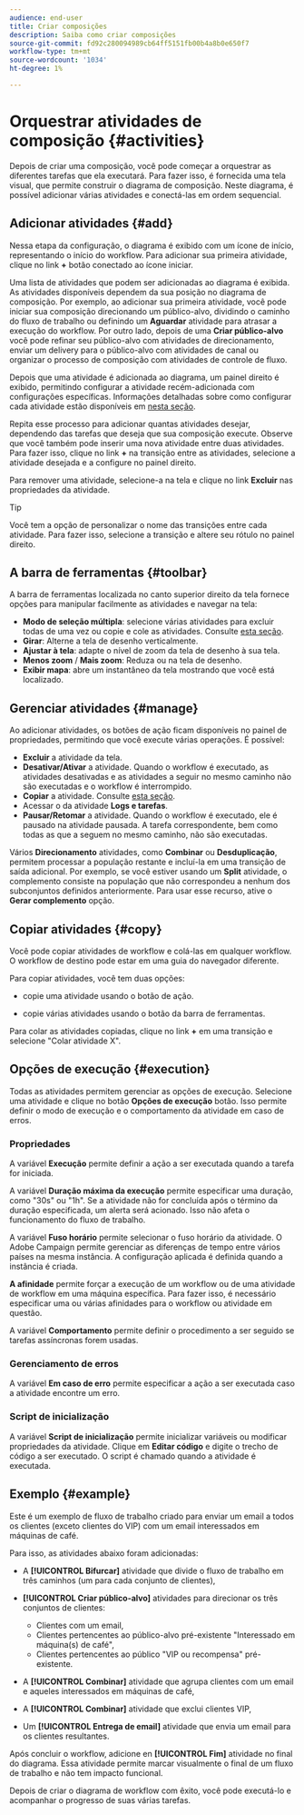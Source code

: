 ```yaml
---
audience: end-user
title: Criar composições
description: Saiba como criar composições
source-git-commit: fd92c280094989cb64ff5151fb00b4a8b0e650f7
workflow-type: tm+mt
source-wordcount: '1034'
ht-degree: 1%

---
```



# Orquestrar atividades de composição {#activities}

Depois de criar uma composição, você pode começar a orquestrar as diferentes tarefas que ela executará. Para fazer isso, é fornecida uma tela visual, que permite construir o diagrama de composição. Neste diagrama, é possível adicionar várias atividades e conectá-las em ordem sequencial.

## Adicionar atividades {#add}

Nessa etapa da configuração, o diagrama é exibido com um ícone de início, representando o início do workflow. Para adicionar sua primeira atividade, clique no link **+** botão conectado ao ícone iniciar.

Uma lista de atividades que podem ser adicionadas ao diagrama é exibida. As atividades disponíveis dependem da sua posição no diagrama de composição. Por exemplo, ao adicionar sua primeira atividade, você pode iniciar sua composição direcionando um público-alvo, dividindo o caminho do fluxo de trabalho ou definindo um **Aguardar** atividade para atrasar a execução do workflow. Por outro lado, depois de uma **Criar público-alvo** você pode refinar seu público-alvo com atividades de direcionamento, enviar um delivery para o público-alvo com atividades de canal ou organizar o processo de composição com atividades de controle de fluxo.

Depois que uma atividade é adicionada ao diagrama, um painel direito é exibido, permitindo configurar a atividade recém-adicionada com configurações específicas. Informações detalhadas sobre como configurar cada atividade estão disponíveis em [nesta seção](activities/about-activities.md).

Repita esse processo para adicionar quantas atividades desejar, dependendo das tarefas que deseja que sua composição execute. Observe que você também pode inserir uma nova atividade entre duas atividades. Para fazer isso, clique no link **+** na transição entre as atividades, selecione a atividade desejada e a configure no painel direito.

Para remover uma atividade, selecione-a na tela e clique no link **Excluir** nas propriedades da atividade.

>[!TIP]
>
>Você tem a opção de personalizar o nome das transições entre cada atividade. Para fazer isso, selecione a transição e altere seu rótulo no painel direito.

## A barra de ferramentas {#toolbar}

A barra de ferramentas localizada no canto superior direito da tela fornece opções para manipular facilmente as atividades e navegar na tela:

* **Modo de seleção múltipla**: selecione várias atividades para excluir todas de uma vez ou copie e cole as atividades. Consulte [esta seção](#copy).
* **Girar**: Alterne a tela de desenho verticalmente.
* **Ajustar à tela**: adapte o nível de zoom da tela de desenho à sua tela.
* **Menos zoom** / **Mais zoom**: Reduza ou na tela de desenho.
* **Exibir mapa**: abre um instantâneo da tela mostrando que você está localizado.


## Gerenciar atividades {#manage}

Ao adicionar atividades, os botões de ação ficam disponíveis no painel de propriedades, permitindo que você execute várias operações. É possível:

* **Excluir** a atividade da tela.
* **Desativar/Ativar** a atividade. Quando o workflow é executado, as atividades desativadas e as atividades a seguir no mesmo caminho não são executadas e o workflow é interrompido.
* **Copiar** a atividade. Consulte [esta seção](#copy).
* Acessar o da atividade **Logs e tarefas**.
* **Pausar/Retomar** a atividade. Quando o workflow é executado, ele é pausado na atividade pausada. A tarefa correspondente, bem como todas as que a seguem no mesmo caminho, não são executadas.

Vários **Direcionamento** atividades, como **Combinar** ou **Desduplicação**, permitem processar a população restante e incluí-la em uma transição de saída adicional. Por exemplo, se você estiver usando um **Split** atividade, o complemento consiste na população que não correspondeu a nenhum dos subconjuntos definidos anteriormente. Para usar esse recurso, ative o **Gerar complemento** opção.

## Copiar atividades {#copy}

Você pode copiar atividades de workflow e colá-las em qualquer workflow. O workflow de destino pode estar em uma guia do navegador diferente.

Para copiar atividades, você tem duas opções:

* copie uma atividade usando o botão de ação.

* copie várias atividades usando o botão da barra de ferramentas.

Para colar as atividades copiadas, clique no link **+** em uma transição e selecione &quot;Colar atividade X&quot;.

## Opções de execução {#execution}

Todas as atividades permitem gerenciar as opções de execução. Selecione uma atividade e clique no botão **Opções de execução** botão. Isso permite definir o modo de execução e o comportamento da atividade em caso de erros.

### Propriedades

A variável **Execução** permite definir a ação a ser executada quando a tarefa for iniciada.

A variável **Duração máxima da execução** permite especificar uma duração, como &quot;30s&quot; ou &quot;1h&quot;. Se a atividade não for concluída após o término da duração especificada, um alerta será acionado. Isso não afeta o funcionamento do fluxo de trabalho.

A variável **Fuso horário** permite selecionar o fuso horário da atividade. O Adobe Campaign permite gerenciar as diferenças de tempo entre vários países na mesma instância. A configuração aplicada é definida quando a instância é criada.

**A afinidade** permite forçar a execução de um workflow ou de uma atividade de workflow em uma máquina específica. Para fazer isso, é necessário especificar uma ou várias afinidades para o workflow ou atividade em questão.

A variável **Comportamento** permite definir o procedimento a ser seguido se tarefas assíncronas forem usadas.

### Gerenciamento de erros

A variável **Em caso de erro** permite especificar a ação a ser executada caso a atividade encontre um erro.

### Script de inicialização

A variável **Script de inicialização** permite inicializar variáveis ou modificar propriedades da atividade. Clique em **Editar código** e digite o trecho de código a ser executado. O script é chamado quando a atividade é executada.

## Exemplo {#example}

Este é um exemplo de fluxo de trabalho criado para enviar um email a todos os clientes (exceto clientes do VIP) com um email interessados em máquinas de café.

Para isso, as atividades abaixo foram adicionadas:

* A **[!UICONTROL Bifurcar]** atividade que divide o fluxo de trabalho em três caminhos (um para cada conjunto de clientes),
* **[!UICONTROL Criar público-alvo]** atividades para direcionar os três conjuntos de clientes:

   * Clientes com um email,
   * Clientes pertencentes ao público-alvo pré-existente &quot;Interessado em máquina(s) de café&quot;,
   * Clientes pertencentes ao público &quot;VIP ou recompensa&quot; pré-existente.

* A **[!UICONTROL Combinar]** atividade que agrupa clientes com um email e aqueles interessados em máquinas de café,
* A **[!UICONTROL Combinar]** atividade que exclui clientes VIP,
* Um **[!UICONTROL Entrega de email]** atividade que envia um email para os clientes resultantes.

Após concluir o workflow, adicione en **[!UICONTROL Fim]** atividade no final do diagrama. Essa atividade permite marcar visualmente o final de um fluxo de trabalho e não tem impacto funcional.

Depois de criar o diagrama de workflow com êxito, você pode executá-lo e acompanhar o progresso de suas várias tarefas.